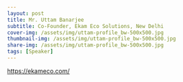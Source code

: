 ```yaml
---
layout: post
title: Mr. Uttam Banarjee
subtitle: Co-Founder, Ekam Eco Solutions, New Delhi
cover-img: /assets/img/uttam-profile_bw-500x500.jpg
thumbnail-img: /assets/img/uttam-profile_bw-500x500.jpg
share-img: /assets/img/uttam-profile_bw-500x500.jpg
tags: [Speaker]
---
```


https://ekameco.com/